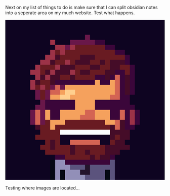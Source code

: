 Next on my list of things to do is make sure that I can split obsidian notes into a seperate area on my much website. Test what happens.

![](irunatbullets-2025-dark.png)

Testing where images are located...